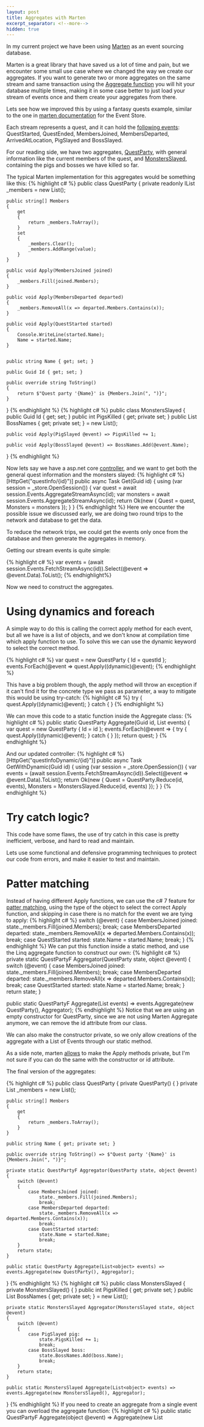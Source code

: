 ```yaml
---
layout: post
title: Aggregates with Marten
excerpt_separator: <!--more-->
hidden: true
---
```


In my current project we have been using [Marten](https://github.com/JasperFx/marten) as an event sourcing database.

Marten is a great library that have saved us a lot of time and pain, but we encounter some small use case where we changed the way we create our aggregates. If you want to generate two or more aggregates on the same stream and same transaction using the [Aggregate function](http://jasperfx.github.io/marten/documentation/events/projections/#sec4) you will hit your database multiple times, making it in some case better to just load your stream of events once and them create your aggregates from there.

Lets see how we improved this by using a fantasy quests example, similar to the one in [marten documentation](http://jasperfx.github.io/marten/documentation/events/) for the Event Store.

Each stream represents a quest, and it can hold the [following events](https://github.com/divad4686/marten-example/tree/master/src/quest/Models): QuestStarted, QuestEnded, MembersJoined, MembersDeparted, ArrivedAtLocation, PigSlayed and BossSlayed.

For our reading side, we have two aggregates, [QuestParty](https://github.com/divad4686/marten-example/blob/master/src/quest/Aggregates/QuestParty.cs), with general information like the current members of the quest, and [MonstersSlayed](https://github.com/divad4686/marten-example/blob/master/src/quest/Aggregates/MonstersSlayed.cs), containing the pigs and bosses we have killed so far.

The typical Marten implementation for this aggregates would be something like this:
{% highlight c# %}
public class QuestParty
{
    private readonly IList<string> _members = new List<string>();

    public string[] Members
    {
        get
        {
            return _members.ToArray();
        }
        set
        {
            _members.Clear();
            _members.AddRange(value);
        }
    }

    public void Apply(MembersJoined joined)
    {
        _members.Fill(joined.Members);
    }

    public void Apply(MembersDeparted departed)
    {
        _members.RemoveAll(x => departed.Members.Contains(x));
    }

    public void Apply(QuestStarted started)
    {
        Console.WriteLine(started.Name);
        Name = started.Name;
    }


    public string Name { get; set; }

    public Guid Id { get; set; }

    public override string ToString()
    {
        return $"Quest party '{Name}' is {Members.Join(", ")}";
    }
}
{% endhighlight %}
{% highlight c# %}
public class MonstersSlayed
{
    public Guid Id { get; set; }
    public int PigsKilled { get; private set; }
    public List<string> BossNames { get; private set; } = new List<string>();

    public void Apply(PigSlayed @event) => PigsKilled += 1;

    public void Apply(BossSlayed @event) => BossNames.Add(@event.Name);
}
{% endhighlight %}

Now lets say we have a asp.net core [controller](https://github.com/divad4686/marten-example/blob/master/src/quest/Controllers/QuestContoller.cs), and we want to get both the general quest information and the monsters slayed:
{% highlight c# %}
[HttpGet("questInfo/{id}")]
public async Task<IActionResult> Get(Guid id)
{
    using (var session = _store.OpenSession())
    {
        var quest = await session.Events.AggregateStreamAsync<QuestParty>(id);
        var monsters = await session.Events.AggregateStreamAsync<MonstersSlayed>(id);
        return Ok(new { Quest = quest, Monsters = monsters });
    }
}
{% endhighlight %}
Here we encounter the possible issue we discussed early, we are doing two round trips to the network and database to get the data. 

To reduce the network trips, we could get the events only once from the database and then generate the aggregates in memory.

Getting our stream events is quite simple:

{% highlight c# %}
var events = (await session.Events.FetchStreamAsync(id)).Select(@event => @event.Data).ToList();
{% endhighlight%}

Now we need to construct the aggregates.

# Using dynamics and foreach
A simple way to do this is calling the correct apply method for each event, but all we have is a list of objects, and we don't know at compilation time which apply function to use. To solve this we can use the dynamic keyword to select the correct method.

{% highlight c# %}
var quest = new QuestParty { Id = questId };
events.ForEach(@event => quest.Apply((dynamic)@event);
{% endhighlight %}

This have a big problem though, the apply method will throw an exception if it can't find it for the concrete type we pass as parameter, a way to mitigate this would be using try-catch:
{% highlight c# %}
try
{
    quest.Apply((dynamic)@event);
}
catch { }
{% endhighlight %}

We can move this code to a static function inside the Aggregate class:
{% highlight c# %}
public static QuestParty Aggregate(Guid id, List<object> events)
{
    var quest = new QuestParty { Id = id };
    events.ForEach(@event =>
    {
        try
        {
            quest.Apply((dynamic)@event);
        }
        catch { }
    });
    return quest;
}
{% endhighlight %}

And our updated controller:
{% highlight c# %}
[HttpGet("questInfoDynamic/{id}")]
public async Task<IActionResult> GetWithDynamic(Guid id)
{
    using (var session = _store.OpenSession())
    {
        var events = (await session.Events.FetchStreamAsync(id)).Select(@event => @event.Data).ToList();
        return Ok(new
        {
            Quest = QuestParty.Reduce(id, events),
            Monsters = MonstersSlayed.Reduce(id, events)
        });
    }
}
{% endhighlight %}
# Try catch logic?
This code have some flaws, the use of try catch in this case is pretty inefficient, verbose, and hard to read and maintain. 

Lets use some functional and defensive programming techniques to protect our code from errors, and make it easier to test and maintain.
# Patter matching
Instead of having different Apply functions, we can use the c# 7 feature for [patter matching](https://docs.microsoft.com/en-us/dotnet/csharp/pattern-matching), using the type of the object to select the correct Apply function, and skipping in case there is no match for the event we are tying to apply:
{% highlight c# %}
switch (@event)
{
    case MembersJoined joined:
        state._members.Fill(joined.Members);
        break;
    case MembersDeparted departed:
        state._members.RemoveAll(x => departed.Members.Contains(x));
        break;
    case QuestStarted started:
        state.Name = started.Name;
        break;
}
{% endhighlight %}
We can put this function inside a static method, and use the Linq aggregate function to construct our own:
{% highlight c# %}
private static QuestPartyF Aggregator(QuestParty state, object @event)
{
    switch (@event)
    {
        case MembersJoined joined:
            state._members.Fill(joined.Members);
            break;
        case MembersDeparted departed:
            state._members.RemoveAll(x => departed.Members.Contains(x));
            break;
        case QuestStarted started:
            state.Name = started.Name;
            break;
    }
    return state;
}

public static QuestPartyF Aggregate(List<object> events) => events.Aggregate(new QuestParty(), Aggregator);
{% endhighlight %}
Notice that we are using an empty constructor for QuestParty, since we are not using Marten Aggregate anymore, we can remove the id attribute from our class.

We can also make the constructor private, so we only allow creations of the aggregate with a List of Events through our static method.

As a side note, marten [allows](http://jasperfx.github.io/marten/documentation/events/projections/#sec6) to make the Apply methods private, but I'm not sure if you can do the same with the constructor or id attribute.

The final version of the aggregates:

{% highlight c# %}
public class QuestParty
{
    private QuestParty() { }
    private List<string> _members = new List<string>();

    public string[] Members
    {
        get
        {
            return _members.ToArray();
        }
    }

    public string Name { get; private set; }

    public override string ToString() => $"Quest party '{Name}' is {Members.Join(", ")}";

    private static QuestPartyF Aggregator(QuestParty state, object @event)
    {
        switch (@event)
        {
            case MembersJoined joined:
                state._members.Fill(joined.Members);
                break;
            case MembersDeparted departed:
                state._members.RemoveAll(x => departed.Members.Contains(x));
                break;
            case QuestStarted started:
                state.Name = started.Name;
                break;
        }
        return state;
    }

    public static QuestParty Aggregate(List<object> events) => events.Aggregate(new QuestParty(), Aggregator);
}
{% endhighlight %}
{% highlight c# %}
public class MonstersSlayed
{
    private MonstersSlayed() { }
    public int PigsKilled { get; private set; }
    public List<string> BossNames { get; private set; } = new List<string>();

    private static MonstersSlayed Aggregator(MonstersSlayed state, object @event)
    {
        switch (@event)
        {
            case PigSlayed pig:
                state.PigsKilled += 1;
                break;
            case BossSlayed boss:
                state.BossNames.Add(boss.Name);
                break;
        }
        return state;
    }

    public static MonstersSlayed Aggregate(List<object> events) => events.Aggregate(new MonstersSlayed(), Aggregator);
}
{% endhighlight %}
If you need to create an aggregate from a single event you can overload the aggregate function:
{% highlight c# %}
public static QuestPartyF Aggregate(object @event) => Aggregate(new List<object> { @event });
{% endhighlight %}
Our controller looks similar from our last version, we only remove the need to pass the id multiple times as a parameter:
{% highlight c# %}
[HttpGet("questInfoFunctional/{id}")]
public async Task<IActionResult> GetFunctional(Guid id)
{
    using (var session = _store.OpenSession())
    {
        var events = (await session.Events.FetchStreamAsync(id)).Select(@event => @event.Data).ToList();
        return Ok(new
        {
            Quest = QuestParty.Aggregate(events),
            Monsters = MonstersSlayed.Aggregate(events)
        });
    }
}
{% endhighlight %}
# Immutability

From outside our aggregates are immutables, we can not construct or modify them, only make new ones with our static aggregate function, but will the Haskell gods be happy with this implementation? I don't think so! we are still modifying the same object inside our Aggregator function. To make it really immutable we should create a new object inside each case of our switch pattern matching, maybe using the [fluent builder pattern](http://blog.ploeh.dk/2017/08/21/generalised-test-data-builder/)

I don't like this option because it makes the code really verbose, it would be nice if C# had a more elegant 'copy and update' method like [F#](https://docs.microsoft.com/en-us/dotnet/fsharp/language-reference/copy-and-update-record-expressions), [Haskell](https://stackoverflow.com/questions/14955627/shorthand-way-for-assigning-a-single-field-in-a-record-while-copying-the-rest-o), [Kotlin](https://kotlinlang.org/docs/reference/data-classes.html#copying), [Clojure](https://clojuredocs.org/clojure.core/update), [and](https://doc.rust-lang.org/book/first-edition/structs.html#update-syntax), [many](https://realworldocaml.org/v1/en/html/records.html#functional-updates), [others](https://docs.scala-lang.org/tour/case-classes.html#copying).

# When to use this?
The technique I show above have some advantages over using Marten aggregate feature, like immutability and making only a single call to our database. But it also have some drawbacks.

When using Marten aggregate function, the library does some query optimization, using reflection to check what events have the apply method, and only returning this types of events from the database. In our case, we always need to return all the events from our stream and filter them in memory. If you have really big streams with a lot of different events, is probably better to use Marten aggregate, but if not, you can use the option shown here. Reducing the number of network and database round trips you are doing is usually a better trade off than increasing the amount of data you are transferring and querying in this trips. The question becomes how many events is considered to be "a lot".

You can check the code used for this example in [this repository](https://github.com/divad4686/marten-example/).
Clone, execute run.sh and check it at http://localhost:82/swagger

And many thanks to [@jeremydmiller](https://twitter.com/jeremydmiller) and the rest of [contributors](https://github.com/JasperFx/marten/graphs/contributors) of marten for such an awesome library!